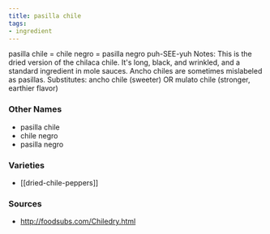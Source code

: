 ```yaml
---
title: pasilla chile
tags:
- ingredient
---
```

pasilla chile = chile negro = pasilla negro puh-SEE-yuh Notes: This is the dried version of the chilaca chile. It's long, black, and wrinkled, and a standard ingredient in mole sauces. Ancho chiles are sometimes mislabeled as pasillas. Substitutes: ancho chile (sweeter) OR mulato chile (stronger, earthier flavor)

### Other Names

* pasilla chile
* chile negro
* pasilla negro

### Varieties

* [[dried-chile-peppers]]

### Sources
* http://foodsubs.com/Chiledry.html
